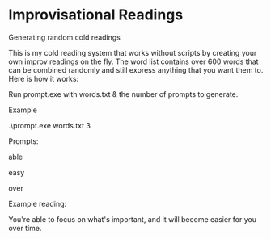 # Improvisational Readings

Generating random cold readings

This is my cold reading system that works without scripts by creating your own improv readings on the fly. The word list contains over 600 words that can be combined randomly and still express anything that you want them to.  Here is how it works:

Run prompt.exe with words.txt & the number of prompts to generate.

Example

.\prompt.exe words.txt 3

Prompts:

able

easy

over

Example reading:

You're able to focus on what's important, and it will become easier for you over time.

